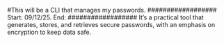 #This will be a CLI that manages my passwords. 
##################
Start: 09/12/25.
End: 
##################
It’s a practical tool that generates, stores, and retrieves secure passwords, with an emphasis on encryption to keep data safe.

